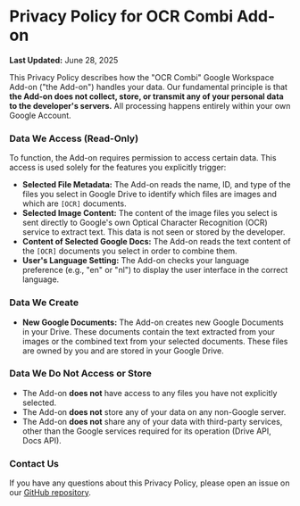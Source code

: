 # Privacy Policy for OCR Combi Add-on

**Last Updated:** June 28, 2025

This Privacy Policy describes how the "OCR Combi" Google Workspace Add-on ("the Add-on") handles your data. Our fundamental principle is that **the Add-on does not collect, store, or transmit any of your personal data to the developer's servers.** All processing happens entirely within your own Google Account.

### Data We Access (Read-Only)

To function, the Add-on requires permission to access certain data. This access is used solely for the features you explicitly trigger:

*   **Selected File Metadata:** The Add-on reads the name, ID, and type of the files you select in Google Drive to identify which files are images and which are `[OCR]` documents.
*   **Selected Image Content:** The content of the image files you select is sent directly to Google's own Optical Character Recognition (OCR) service to extract text. This data is not seen or stored by the developer.
*   **Content of Selected Google Docs:** The Add-on reads the text content of the `[OCR]` documents you select in order to combine them.
*   **User's Language Setting:** The Add-on checks your language preference (e.g., "en" or "nl") to display the user interface in the correct language.

### Data We Create

*   **New Google Documents:** The Add-on creates new Google Documents in your Drive. These documents contain the text extracted from your images or the combined text from your selected documents. These files are owned by you and are stored in your Google Drive.

### Data We Do Not Access or Store

*   The Add-on **does not** have access to any files you have not explicitly selected.
*   The Add-on **does not** store any of your data on any non-Google server.
*   The Add-on **does not** share any of your data with third-party services, other than the Google services required for its operation (Drive API, Docs API).

### Contact Us

If you have any questions about this Privacy Policy, please open an issue on our [GitHub repository](https://github.com/[JOUW-GEBRUIKERSNAAM]/[REPO-NAAM]/issues).
